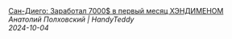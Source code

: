 <!--2024-10-04 15:00:09-->
<div class="yb">
  <a class="nodecor" href="/posts.html?rabota/san-diego_zarabotal_7000_v_pervyj_mesyac_hendimenom">
    <img class="preview" data-videoid="4LLcMAIvQHs" src="https://i1.ytimg.com/vi/4LLcMAIvQHs/hqdefault.jpg" align="middle" alt="">
  </a>
  <div class="inlbl text">
    <a class="nodecor" href="/posts.html?rabota/san-diego_zarabotal_7000_v_pervyj_mesyac_hendimenom">Сан-Диего: Заработал 7000$ в первый месяц ХЭНДИМЕНОМ</a><br>
    <i class="smaller2">Анатолий Полховский | HandyTeddy </i><br>
    <i class="smaller3">2024-10-04</i>
  </div>
</div>
